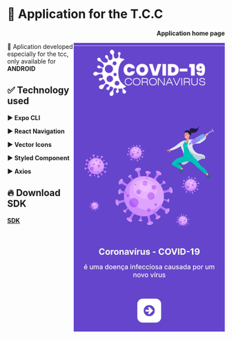 <h1> 🚀 <strong> Application for the T.C.C </strong> </h1> 

<p align="right"> <strong> Application home page </strong> </p>
<img align="right" src="https://github.com/markinascimento/appCovid/blob/63057add9dc372fe9d599709ad036f2b250a5c88/src/assets/bg.jpg" width="350"/>

<p> 💢 Aplication developed especially for the tcc, only available for <strong> ANDROID </p>

<h2> ✅ <strong> Technology used </strong>  </h2>

<p> ▶ Expo CLI </p>
<p> ▶ React Navigation </p>
<p> ▶ Vector Icons </p>
<p> ▶ Styled Component </p>
<p> ▶ Axios </p>


<h2> 🔥 <strong> Download SDK </strong> </h2>

[SDK](https://drive.google.com/folderview?id=1YQ40qC-g3ftbQtuQvaSuj766exrY_PYL)
